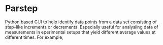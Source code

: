 # Parstep
Python based GUI to help identify data points from a data set consisting of step-like increments or decrements. Especially useful for analysiing data of measurements in eperimental setups that yield different average values at different times. For example,

